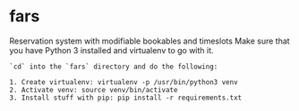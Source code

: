 # fars
Reservation system with modifiable bookables and timeslots
Make sure that you have Python 3 installed and virtualenv to go with it.

	`cd` into the `fars` directory and do the following:

    1. Create virtualenv: virtualenv -p /usr/bin/python3 venv
    2. Activate venv: source venv/bin/activate
    3. Install stuff with pip: pip install -r requirements.txt
